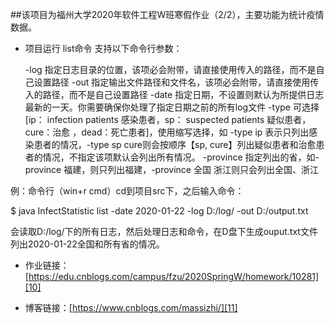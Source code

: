 ##该项目为福州大学2020年软件工程W班寒假作业（2/2），主要功能为统计疫情数据。
+ 项目运行
list命令 支持以下命令行参数：

    -log 指定日志目录的位置，该项必会附带，请直接使用传入的路径，而不是自己设置路径
    -out 指定输出文件路径和文件名，该项必会附带，请直接使用传入的路径，而不是自己设置路径
    -date 指定日期，不设置则默认为所提供日志最新的一天。你需要确保你处理了指定日期之前的所有log文件
    -type 可选择[ip： infection patients 感染患者，sp： suspected patients 疑似患者，cure：治愈 ，dead：死亡患者]，使用缩写选择，如 -type ip 表示只列出感染患者的情况，-type sp cure则会按顺序【sp, cure】列出疑似患者和治愈患者的情况，不指定该项默认会列出所有情况。
    -province 指定列出的省，如-province 福建，则只列出福建，-province 全国 浙江则只会列出全国、浙江

例：命令行（win+r cmd）cd到项目src下，之后输入命令：

$ java InfectStatistic list -date 2020-01-22 -log D:/log/ -out D:/output.txt

会读取D:/log/下的所有日志，然后处理日志和命令，在D盘下生成ouput.txt文件列出2020-01-22全国和所有省的情况。

+ 作业链接：[https://edu.cnblogs.com/campus/fzu/2020SpringW/homework/10281][10]
+ 博客链接：[https://www.cnblogs.com/massizhi/][11]

  [10]: https://edu.cnblogs.com/campus/fzu/2020SpringW/homework/10281
  [11]: https://www.cnblogs.com/massizhi/
